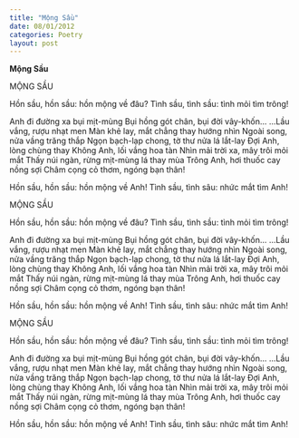 ```yaml
---
title: "Mộng Sầu"
date: 08/01/2012
categories: Poetry
layout: post
---
```


**Mộng Sầu**

MỘNG SẦU


Hồn sầu, hồn sầu: hồn mộng về đâu?
Tình sầu, tình sầu: tình mỏi tìm trông!

Anh đi đường xa bụi mịt-mùng
Bụi hồng gót chân, bụi đời vây-khốn...
...Lầu vắng, rượu nhạt men
Màn khẻ lay, mắt chẳng thay hướng nhìn
Ngoài song, nửa vầng trăng thắp
Ngọn bạch-lạp chong, tờ thư nửa lá lắt-lay
Đợi Anh, lòng chùng thay
Không Anh, lối vắng hoa tàn
Nhìn mải trời xa, mây trôi mỏi mắt
Thấy núi ngàn, rừng mịt-mùng lá thay mùa
Trông Anh, hơi thuốc cay nồng sợi
Châm cọng cỏ thơm, ngóng bạn thân!

Hồn sầu, hồn sầu: hồn mộng về Anh!
Tình sầu, tình sâu: nhức mắt tìm Anh!

MỘNG SẦU


Hồn sầu, hồn sầu: hồn mộng về đâu?
Tình sầu, tình sầu: tình mỏi tìm trông!

Anh đi đường xa bụi mịt-mùng
Bụi hồng gót chân, bụi đời vây-khốn...
...Lầu vắng, rượu nhạt men
Màn khẻ lay, mắt chẳng thay hướng nhìn
Ngoài song, nửa vầng trăng thắp
Ngọn bạch-lạp chong, tờ thư nửa lá lắt-lay
Đợi Anh, lòng chùng thay
Không Anh, lối vắng hoa tàn
Nhìn mải trời xa, mây trôi mỏi mắt
Thấy núi ngàn, rừng mịt-mùng lá thay mùa
Trông Anh, hơi thuốc cay nồng sợi
Châm cọng cỏ thơm, ngóng bạn thân!

Hồn sầu, hồn sầu: hồn mộng về Anh!
Tình sầu, tình sâu: nhức mắt tìm Anh!

MỘNG SẦU


Hồn sầu, hồn sầu: hồn mộng về đâu?
Tình sầu, tình sầu: tình mỏi tìm trông!

Anh đi đường xa bụi mịt-mùng
Bụi hồng gót chân, bụi đời vây-khốn...
...Lầu vắng, rượu nhạt men
Màn khẻ lay, mắt chẳng thay hướng nhìn
Ngoài song, nửa vầng trăng thắp
Ngọn bạch-lạp chong, tờ thư nửa lá lắt-lay
Đợi Anh, lòng chùng thay
Không Anh, lối vắng hoa tàn
Nhìn mải trời xa, mây trôi mỏi mắt
Thấy núi ngàn, rừng mịt-mùng lá thay mùa
Trông Anh, hơi thuốc cay nồng sợi
Châm cọng cỏ thơm, ngóng bạn thân!

Hồn sầu, hồn sầu: hồn mộng về Anh!
Tình sầu, tình sâu: nhức mắt tìm Anh!

